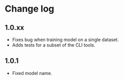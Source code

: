 # Change log

## 1.0.xx

 - Fixes bug when training model on a single dataset.
 - Adds tests for a subset of the CLI tools.

## 1.0.1

 - Fixed model name.